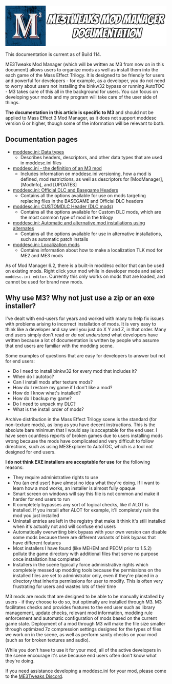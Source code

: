 ![Documentation Image](images/documentation_header.png)

This documentation is current as of Build 114.

ME3Tweaks Mod Manager (which will be written as M3 from now on in this document) allows users to organize mods as well as install them into the each game of the Mass Effect Trilogy. It is designed to be friendly for users and powerful for developers - for example, as a developer, you do not need to worry about users not installing the binkw32 bypass or running AutoTOC - M3 takes care of this all in the background for users. You can focus on developing your mods and my program will take care of the user side of things.

**The documentation in this article is specific to M3** and should not be applied to Mass Effect 3 Mod Manager, as it does not support moddesc version 6 or higher, though some of the information will be relevant to both.

## Documentation pages
 - [moddesc.ini: Data types](datatypes.md)
   - Describes headers, descriptors, and other data types that are used in moddesc.ini files
- [moddesc.ini - the definition of an M3 mod](moddesc.ini.md)
   - Includes information on moddesc.ini versioning, how a mod is defined, mod restrictions, as well as descriptors for \[ModManager], \[ModInfo], and \[UPDATES]
 - [moddesc.ini: Official DLC and Basegame Headers](officialdlc_and_basegame.md)
   - Contains all the options available for use on mods targeting replacing files in the BASEGAME and Official DLC headers
 - [moddesc.ini: CUSTOMDLC Header (DLC mods)](customdlc.md)
   - Contains all the options available for Custom DLC mods, which are the most common type of mod in the trilogy
 - [moddesc.ini: Automatic and alternative mod installations using alternates](alternates.md)
   - Contains all the options available for use in alternative installations, such as automatic patch installs
 - [moddesc.ini: Localization mods](localizations.md)
   - Contains information about how to make a localization TLK mod for ME2 and ME3 mods

As of Mod Manager 6.2, there is a built-in moddesc editor that can be used on existing mods. Right click your mod while in developer mode and select `moddesc.ini editor`. Currently this only works on mods that are loaded, and cannot be used for brand new mods.

## Why use M3? Why not just use a zip or an exe installer?
I've dealt with end-users for years and worked with many to help fix issues with problems arising to incorrect installation of mods. It is very easy to think like a developer and say well you just do X Y and Z, in that order. Many end users simply don't read or _do not understand_ what developers have written because a lot of documentation is written by people who assume that end users are familiar with the modding scene.

Some examples of questions that are easy for developers to answer but not for end users:
 - Do I need to install binkw32 for every mod that includes it?
 - When do I autotoc? 
 - Can I install mods after texture mods?
 - How do I restore my game if I don't like a mod?
 - How do I know what's installed?
 - How do I backup my game?
 - Do I need to unpack my DLC?
 - What is the install order of mods?

Archive distribution in the Mass Effect Trilogy scene is the standard (for non-texture mods), as long as you have decent instructions.  This is the absolute bare minimum that I would say is acceptable for the end user. I have seen countless reports of broken games due to users installing mods wrong because the mods have complicated and very difficult to follow directions, such as using ME3Explorer to AutoTOC, which is a tool not designed for end users.


**I do not think EXE installers are acceptable for use** for the following reasons:
 - They require administrative rights to use
 - You (an end user) have almost no idea what they're doing. If I want to learn how a mod works, an installer is almost fully opaque
 - Smart screen on windows will say this file is not common and make it harder for end users to run
 - It completely bypasses any sort of logical checks, like if ALOT is installed. If you install after ALOT for example, it'll completely ruin the mod you just installed
 - Uninstall entries are left in the registry that make it think it's still installed when it's actually not and will confuse end users
 - Automatically overwriting bink bypass with your own version can disable some mods because there are different variants of bink bypass that have different features
 - Most installers I have found (like MEHEM and PEOM prior to 1.5.2) pollute the game directory with additional files that serve no purpose once installation has completed
 - Installers in the scene typically force administrative rights which completely messed up modding tools because the permissions on the installed files are set to administrator only, even if they're placed in a directory that inherits permissions for user to modify. This is often very frustrating for users and wastes lots of their time

M3 mods are mods that are designed to be able to be manually installed by users - if they choose to do so, but optimally are installed through M3. M3 facilitates checks and provides features to the end user such as library management, update checks, relevant mod information, modding rule enforcement and automatic configuration of mods based on the current game state. Deployment of a mod through M3 will make the file size smaller through optimized 7z compression settings designed for the types of files we work on in the scene, as well as perform sanity checks on your mod (such as for broken textures and audio).

While you don't have to use it for your mod, all of the active developers in the scene encourage it's use because end users often don't know what they're doing.



If you need assistance developing a moddesc.ini for your mod, please come to the [ME3Tweaks Discord](https://discord.gg/s8HA6dc).
